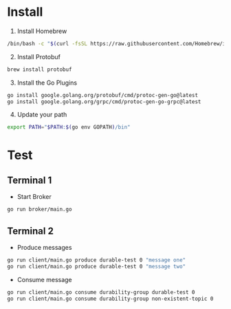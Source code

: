 # Install
1. Install Homebrew
```bash
/bin/bash -c "$(curl -fsSL https://raw.githubusercontent.com/Homebrew/install/HEAD/install.sh)"
```

2. Install Protobuf
```bash
brew install protobuf
```

3. Install the Go Plugins
```bash
go install google.golang.org/protobuf/cmd/protoc-gen-go@latest
go install google.golang.org/grpc/cmd/protoc-gen-go-grpc@latest
```

4. Update your path
```bash
export PATH="$PATH:$(go env GOPATH)/bin"
```

# Test
## Terminal 1
- Start Broker
```bash
go run broker/main.go
```
## Terminal 2
- Produce messages
```bash
go run client/main.go produce durable-test 0 "message one"
go run client/main.go produce durable-test 0 "message two"
```
- Consume message
```bash
go run client/main.go consume durability-group durable-test 0
go run client/main.go consume durability-group non-existent-topic 0
```
